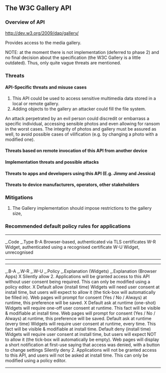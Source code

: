 The W3C Gallery API
-------------------

### Overview of API

http://dev.w3.org/2009/dap/gallery/

Provides access to the media gallery.

NOTE: at the moment there is not implementation (deferred to phase 2) and no final decision about the specification (the W3C Gallery is a little outdated). Thus, only quite vague threats are mentioned.

### Threats

#### API-Specific threats and misuse cases

1.  This API could be used to access sensitive multimedia data stored in a local or remote gallery.
2.  Adding objects to the gallery an attacker could fill the file system.

An attack perpetrated by an evil person could discredit or embarrass a specific individual, accessing sensible photos and even allowing for ransom in the worst cases.
The integrity of photos and gallery must be assured as well, to avoid possible cases of vilification (e.g. by changing a photo with a modified one).

#### Threats based on remote invocation of this API from another device

#### Implementation threats and possible attacks

#### Threats to apps and developers using this API (E.g. Jimmy and Jessica)

#### Threats to device manufacturers, operators, other stakeholders

### Mitigations

1.  The Gallery implementation should impose restrictions to the gallery size,

### Recommended default policy rules for applications

  ------------- ------------------------------------------------------
  _.Code   _.Type
  B-A           Browser-based, authenticated via TLS certificates
  W-R           Widget, authenticated using a recognised certificate
  W-U           Widget, unrecognised
  ------------- ------------------------------------------------------

  ------------ ------------ ------------ ----------------------------------- -------------------------------------------------------------------------------------------------------------------------------------------------------- -------------------------------------------------------------------------------------------------------------------------- -- -- --- -- ------------------------------------- ------------------------------------------------------------------------------------------------------------------------------------------- ------------------------------------------------------------------
  _.B-A   _.W-R   _.W-U   _.Policy                       _.Explanation (Widgets)                                                                                                                             _.Explanation (Browser Apps)                                                                                                X      Silently allow                        2. Applications will be granted access to this API without user consent being required. This can only be modified using a policy editor.
  X                                      Default allow (install time)        Widgets will need user consent at install time, but users will expect to allow it (the tick-box will automatically be filled in).                        Web pages will prompt for consent (Yes / No / Always) at runtime, this preference will be saved.
                            X            Default ask at runtime (one-shot)   Widgets will require one-off user consent at runtime. This fact will be visible & modifiable at install time.                                            Web pages will prompt for consent (Yes / No / Always) at runtime, this preference will be saved.                                        Default ask at runtime (every time)   Widgets will require user consent at runtime, every time. This fact will be visible & modifiable at install time.
                                         Default deny (install time)         Widgets will require user consent at install time, but users will expect NOT to allow it (the tick-box will automatically be empty).                     Web pages will display a short notification at first-use saying that access was denied, with a button to change settings
                                         Silently deny                       2. Applications will not be granted access to this API, and users will not be asked at install time. This can only be modified using a policy editor.
  ------------ ------------ ------------ ----------------------------------- -------------------------------------------------------------------------------------------------------------------------------------------------------- -------------------------------------------------------------------------------------------------------------------------- -- -- --- -- ------------------------------------- ------------------------------------------------------------------------------------------------------------------------------------------- ------------------------------------------------------------------


